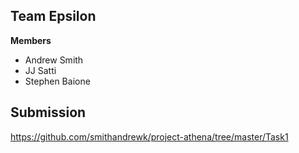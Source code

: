 ## Team Epsilon
**Members**
* Andrew Smith
* JJ Satti
* Stephen Baione

## Submission
https://github.com/smithandrewk/project-athena/tree/master/Task1
